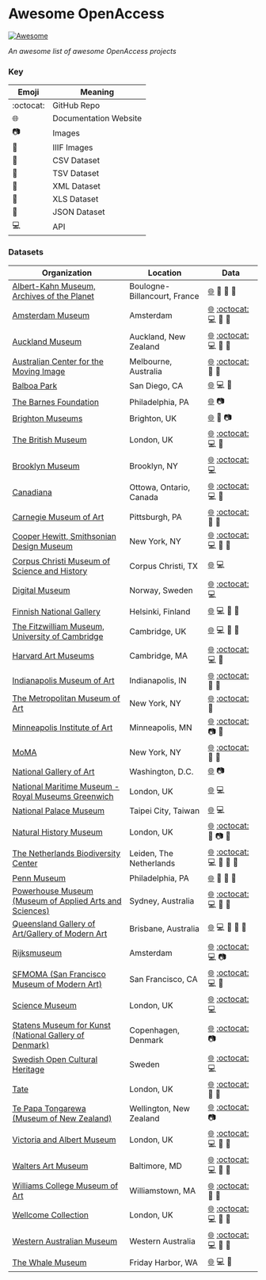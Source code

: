 # Awesome OpenAccess
[![Awesome](https://awesome.re/badge-flat.svg)](https://awesome.re)

*An awesome list of awesome OpenAccess projects* 
### Key
| Emoji | Meaning |
| --- | --- |
| :octocat: | GitHub Repo |
| :globe_with_meridians: | Documentation Website |
| :camera: | Images |
| :minidisc: | IIIF Images |
| :blue_book: | CSV Dataset |
| :green_book: | TSV Dataset |
| :closed_book: | XML Dataset |
| :notebook: | XLS Dataset |
| :orange_book: | JSON Dataset |
| :computer: | API |
### Datasets
| Organization | Location | Data |
| --- | --- | --- |
| [Albert-Kahn Museum, Archives of the Planet](https://opendata.hauts-de-seine.fr/explore/dataset/archives-de-la-planete/export/?disjunctive.operateur) | Boulogne-Billancourt, France | [:globe_with_meridians:](https://opendata.hauts-de-seine.fr/explore/dataset/archives-de-la-planete/export/?disjunctive.operateur) :blue_book: :orange_book: :notebook:  |  
| [Amsterdam Museum](https://www.amsterdammuseum.nl/open-data) | Amsterdam | [:globe_with_meridians:](https://www.amsterdammuseum.nl/open-data) [:octocat:](https://github.com/openstate/open-cultuur-data) :computer: :orange_book: :closed_book:  |  
| [Auckland Museum](https://api.aucklandmuseum.com/) | Auckland, New Zealand | [:globe_with_meridians:](https://api.aucklandmuseum.com/) [:octocat:](https://github.com/AucklandMuseum/Collection-Data) :computer: :blue_book: :orange_book:  |  
| [Australian Center for the Moving Image](https://labs.acmi.net.au/first-batch-open-collection-data-from-acmi-ef0a6720d716) | Melbourne, Australia | [:globe_with_meridians:](https://labs.acmi.net.au/first-batch-open-collection-data-from-acmi-ef0a6720d716) [:octocat:](https://github.com/ACMILabs/collection) :orange_book: :green_book:  |  
| [Balboa Park](http://www.balboaparkcommons.org/pages/thisapi) | San Diego, CA | [:globe_with_meridians:](http://www.balboaparkcommons.org/pages/thisapi) :computer: :orange_book:  |  
| [The Barnes Foundation](https://www.barnesfoundation.org/collection/open-access-and-copyright) | Philadelphia, PA | [:globe_with_meridians:](https://www.barnesfoundation.org/collection/open-access-and-copyright) :camera:  |  
| [Brighton Museums](https://brightonmuseums.org.uk/discover/2012/07/20/open-data-from-our-collections/) | Brighton, UK | [:globe_with_meridians:](https://brightonmuseums.org.uk/discover/2012/07/20/open-data-from-our-collections/) :blue_book: :camera:  |  
| [The British Museum](http://www.britishmuseum.org/research/collection_online/about_the_database.aspx) | London, UK | [:globe_with_meridians:](http://www.britishmuseum.org/research/collection_online/about_the_database.aspx) [:octocat:](https://github.com/britishmuseum) :computer: :orange_book:  |  
| [Brooklyn Museum](https://www.brooklynmuseum.org/opencollection/api) | Brooklyn, NY | [:globe_with_meridians:](https://www.brooklynmuseum.org/opencollection/api) [:octocat:](https://github.com/brooklynmuseum) :computer:  |  
| [Canadiana](http://search.canadiana.ca/support/api) | Ottowa, Ontario, Canada | [:globe_with_meridians:](http://search.canadiana.ca/support/api) [:octocat:](https://github.com/c7a) :computer: :orange_book:  |  
| [Carnegie Museum of Art](https://collectionsasdata.github.io/facet2/) | Pittsburgh, PA | [:globe_with_meridians:](https://collectionsasdata.github.io/facet2/) [:octocat:](https://github.com/cmoa/collection) :blue_book: :orange_book:  |  
| [Cooper Hewitt, Smithsonian Design Museum](https://www.cooperhewitt.org/open-source-at-cooper-hewitt/) | New York, NY | [:globe_with_meridians:](https://www.cooperhewitt.org/open-source-at-cooper-hewitt/) [:octocat:](https://github.com/cooperhewitt/collection) :computer: :blue_book: :orange_book:  |  
| [Corpus Christi Museum of Science and History](https://texashistory.unt.edu/explore/partners/CCMS/api/) | Corpus Christi, TX | [:globe_with_meridians:](https://texashistory.unt.edu/explore/partners/CCMS/api/) :computer:  |  
| [Digital Museum](https://digitaltmuseum.org/) | Norway, Sweden | [:globe_with_meridians:](https://digitaltmuseum.org/) [:octocat:](https://github.com/NordicMuseum/DiMu-API-documentation) :computer:  |  
| [Finnish National Gallery](http://kokoelmat.fng.fi/api/v2support/docs/#/overview) | Helsinki, Finland | [:globe_with_meridians:](http://kokoelmat.fng.fi/api/v2support/docs/#/overview) :computer: :orange_book: :closed_book:  |  
| [The Fitzwilliam Museum, University of Cambridge](http://data.fitzmuseum.cam.ac.uk/) | Cambridge, UK | [:globe_with_meridians:](http://data.fitzmuseum.cam.ac.uk/) :computer: :orange_book: :closed_book:  |  
| [Harvard Art Museums](https://www.harvardartmuseums.org/collections/api) | Cambridge, MA | [:globe_with_meridians:](https://www.harvardartmuseums.org/collections/api) [:octocat:](https://github.com/harvardartmuseums/api-docs) :computer: :orange_book:  |  
| [Indianapolis Museum of Art](http://collection.imamuseum.org/) | Indianapolis, IN | [:globe_with_meridians:](http://collection.imamuseum.org/) [:octocat:](https://github.com/IMAmuseum/ima-collection) :blue_book: :orange_book:  |  
| [The Metropolitan Museum of Art](https://www.metmuseum.org/about-the-met/policies-and-documents/image-resources) | New York, NY | [:globe_with_meridians:](https://www.metmuseum.org/about-the-met/policies-and-documents/image-resources) [:octocat:](https://github.com/metmuseum/openaccess) :blue_book:  |  
| [Minneapolis Institute of Art](https://collections.artsmia.org/) | Minneapolis, MN | [:globe_with_meridians:](https://collections.artsmia.org/) [:octocat:](https://github.com/artsmia/collection) :camera: :orange_book:  |  
| [MoMA](https://www.moma.org/collection/) | New York, NY | [:globe_with_meridians:](https://www.moma.org/collection/) [:octocat:](https://github.com/MuseumofModernArt/collection) :blue_book: :orange_book:  |  
| [National Gallery of Art](https://images.nga.gov/en/page/openaccess.html) | Washington, D.C. | [:globe_with_meridians:](https://images.nga.gov/en/page/openaccess.html) :camera:  |  
| [National Maritime Museum - Royal Museums Greenwich](http://collections.rmg.co.uk/page/76fd680cdfa46b8848f3a719e15a6772.html) | London, UK | [:globe_with_meridians:](http://collections.rmg.co.uk/page/76fd680cdfa46b8848f3a719e15a6772.html) :computer:  |  
| [National Palace Museum](https://theme.npm.edu.tw/opendata/?lang=2) | Taipei City, Taiwan | [:globe_with_meridians:](https://theme.npm.edu.tw/opendata/?lang=2) :computer:  |  
| [Natural History Museum](http://data.nhm.ac.uk/dataset) | London, UK | [:globe_with_meridians:](http://data.nhm.ac.uk/dataset) [:octocat:](https://github.com/NaturalHistoryMuseum) :blue_book: :camera: :notebook:  |  
| [The Netherlands Biodiversity Center](http://docs.biodiversitydata.nl/en/latest/) | Leiden, The Netherlands | [:globe_with_meridians:](http://docs.biodiversitydata.nl/en/latest/) [:octocat:](https://github.com/naturalis/naturalis_data_api) :computer: :blue_book: :orange_book: :closed_book:  |  
| [Penn Museum](https://www.penn.museum/collections/data.php) | Philadelphia, PA | [:globe_with_meridians:](https://www.penn.museum/collections/data.php) :blue_book: :orange_book: :closed_book:  |  
| [Powerhouse Museum (Museum of Applied Arts and Sciences)](https://maas.museum/api-documentation/overview/graphql/) | Sydney, Australia | [:globe_with_meridians:](https://maas.museum/api-documentation/overview/graphql/) [:octocat:](https://github.com/museumofappliedartsandsciences/MME) :computer: :orange_book: :closed_book:  |  
| [Queensland Gallery of Art/Gallery of Modern Art](https://data.qld.gov.au/dataset?tags=qagoma) | Brisbane, Australia | [:globe_with_meridians:](https://data.qld.gov.au/dataset?tags=qagoma) :computer: :blue_book: :notebook: :closed_book:  |  
| [Rijksmuseum](https://www.rijksmuseum.nl/en/api) | Amsterdam | [:globe_with_meridians:](https://www.rijksmuseum.nl/en/api) [:octocat:](https://github.com/Rijksmuseum) :computer: :camera:  |  
| [SFMOMA (San Francisco Museum of Modern Art)](https://www.sfmoma.org/api/collection/docs/) | San Francisco, CA | [:globe_with_meridians:](https://www.sfmoma.org/api/collection/docs/) [:octocat:](https://www.sfmoma.org/api/collection/docs/) :computer: :orange_book:  |  
| [Science Museum](https://group.sciencemuseum.org.uk/about-us/collection/using-our-collection-api/) | London, UK | [:globe_with_meridians:](https://group.sciencemuseum.org.uk/about-us/collection/using-our-collection-api/) [:octocat:](https://github.com/TheScienceMuseum/collectionsonline) :computer:  |  
| [Statens Museum for Kunst (National Gallery of Denmark)](http://www.smk.dk/en/use-of-images-and-text/free-download-of-artworks/) | Copenhagen, Denmark | [:globe_with_meridians:](http://www.smk.dk/en/use-of-images-and-text/free-download-of-artworks/) [:octocat:](https://github.com/StatensMuseumforKunst) :camera:  |  
| [Swedish Open Cultural Heritage](http://www.ksamsok.se/in-english/api/#sochapi) | Sweden | [:globe_with_meridians:](http://www.ksamsok.se/in-english/api/#sochapi) [:octocat:](https://github.com/Abbe98/ksamsok-py) :computer:  |  
| [Tate](http://www.tate.org.uk/about-us/policies-and-procedures/creative-commons-licences-tate) | London, UK | [:globe_with_meridians:](http://www.tate.org.uk/about-us/policies-and-procedures/creative-commons-licences-tate) [:octocat:](https://github.com/tategallery/collection) :blue_book: :orange_book:  |  
| [Te Papa Tongarewa (Museum of New Zealand)](https://collections.tepapa.govt.nz/) | Wellington, New Zealand | [:globe_with_meridians:](https://collections.tepapa.govt.nz/) [:octocat:](https://github.com/te-papa/image-downloads-stats) :camera:  |  
| [Victoria and Albert Museum](https://www.vam.ac.uk/api) | London, UK | [:globe_with_meridians:](https://www.vam.ac.uk/api) [:octocat:](https://github.com/vanda) :computer: :orange_book: :closed_book:  |  
| [Walters Art Museum](https:http://api.thewalters.org/) | Baltimore, MD | [:globe_with_meridians:](https:http://api.thewalters.org/) [:octocat:](https://github.com/WaltersArtMuseum/walters-api) :computer: :orange_book: :closed_book:  |  
| [Williams College Museum of Art](https://wcma.williams.edu/wcma-digital-project/) | Williamstown, MA | [:globe_with_meridians:](https://wcma.williams.edu/wcma-digital-project/) [:octocat:](https://github.com/wcmaart/collection) :blue_book: :orange_book:  |  
| [Wellcome Collection](https://developers.wellcomecollection.org/) | London, UK | [:globe_with_meridians:](https://developers.wellcomecollection.org/) [:octocat:](https://github.com/wellcometrust/wellcomecollection.org) :computer: :minidisc: :orange_book:  |  
| [Western Australian Museum](http://www.museum.wa.gov.au/sandbox/) | Western Australia | [:globe_with_meridians:](http://www.museum.wa.gov.au/sandbox/) [:octocat:](https://github.com/wamuseum) :computer: :orange_book: :closed_book:  |  
| [The Whale Museum](http://hotline.whalemuseum.org/api) | Friday Harbor, WA | [:globe_with_meridians:](http://hotline.whalemuseum.org/api) :computer: :orange_book:  |  
